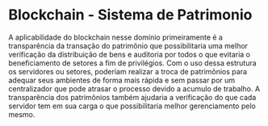 # Blockchain - Sistema de Patrimonio
A aplicabilidade do blockchain nesse domínio primeiramente é a transparência da transação do patrimônio que possibilitaria uma melhor verificação da distribuição de bens e auditoria por todos o que evitaria o beneficiamento de setores a fim de privilégios. Com o uso dessa estrutura os servidores ou setores, poderiam realizar a troca de patrimônios para adequar seus ambientes de forma mais rápida e sem passar por um centralizador que pode atrasar o processo devido a acumulo de trabalho. A transparência dos patrimônios também ajudaria a verificação do que cada servidor tem em sua carga o que possibilitaria melhor gerenciamento pelo mesmo.
